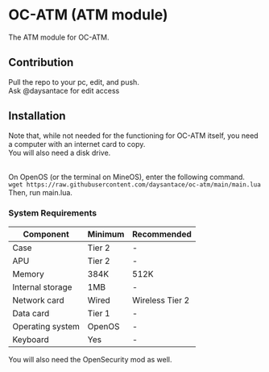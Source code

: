 # OC-ATM (ATM module)
The ATM module for OC-ATM.<br>

## Contribution
Pull the repo to your pc, edit, and push.<br>
Ask @daysantace for edit access

## Installation
Note that, while not needed for the functioning for OC-ATM itself, you need a computer with an internet card to copy.<br>
You will also need a disk drive.<br><br>

On OpenOS (or the terminal on MineOS), enter the following command.<br>
```wget https://raw.githubusercontent.com/daysantace/oc-atm/main/main.lua```<br>
Then, run main.lua.

### System Requirements
|Component|Minimum|Recommended|
|-|-|-|
|Case|Tier 2|-|
|APU|Tier 2|-|
|Memory|384K|512K|
|Internal storage|1MB|-|
|Network card|Wired|Wireless Tier 2|
|Data card|Tier 1|-|
|Operating system|OpenOS|-|
|Keyboard|Yes|-|
You will also need the OpenSecurity mod as well.
